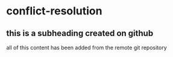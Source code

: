 # conflict-resolution

## this is a subheading created on github

all of this content has been added from the remote git repository

